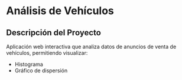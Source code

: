 # Análisis de Vehículos 

## Descripción del Proyecto
Aplicación web interactiva que analiza datos de anuncios de venta de vehículos, permitiendo visualizar:
- Histograma
- Gráfico de dispersión


